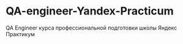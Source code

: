 # QA-engineer-Yandex-Practicum
QA Engineer курса профессиональной подготовки школы Яндекс Практикум
